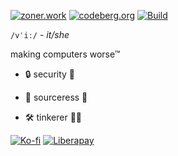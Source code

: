 [![zoner.work][badge_z]][sharkey]<a rel="me" href="https://zoner.work/@v"></a> [![codeberg.org][badge_c]][forgejo] [![Build][badge_w]][workflow]

[badge_z]: https://img.shields.io/badge/%20-F1007E.svg?e&logo=activitypub&logoColor=white
[sharkey]: https://zoner.work/@v

[badge_c]: https://img.shields.io/badge/%20-FB923C.svg?e&logo=forgejo&logoColor=white
[forgejo]: https://codeberg.org/vgxrl

[badge_w]: https://img.shields.io/github/actions/workflow/status/dzhira/dzhira/ci.yml?branch=main
[workflow]: https://github.com/vgxrl/vgxrl/actions?query=workflow%3A%22penrose%22

`/vˈiː/` - *it/she*

making computers worse™

-  🔒 security 🔑

-  💾 sourceress 🔮

-  🛠️ tinkerer 👩‍💻

[![Ko-fi][badge_k]][kofi] [![Liberapay][badge_l]][liberapay]

[badge_k]: https://img.shields.io/badge/Ko--fi%20-4e4e50.svg?e&logo=kofi&logoColor=FF6433
[kofi]: https://ko-fi.com/I3I8WM9Q1

[badge_l]: https://img.shields.io/badge/Liberapay%20-4e4e50.svg?e&logo=liberapay
[liberapay]: https://liberapay.com/vgxrl/donate
